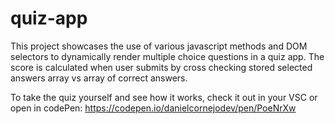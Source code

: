 # quiz-app

This project showcases the use of various javascript methods and DOM selectors to dynamically render multiple choice questions in a quiz app. The score is calculated when user submits by cross checking stored selected answers array vs array of correct answers. 

To take the quiz yourself and see how it works, check it out in your VSC or open in codePen: https://codepen.io/danielcornejodev/pen/PoeNrXw
